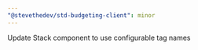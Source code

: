 ```yaml
---
"@stevethedev/std-budgeting-client": minor
---
```


Update Stack component to use configurable tag names
